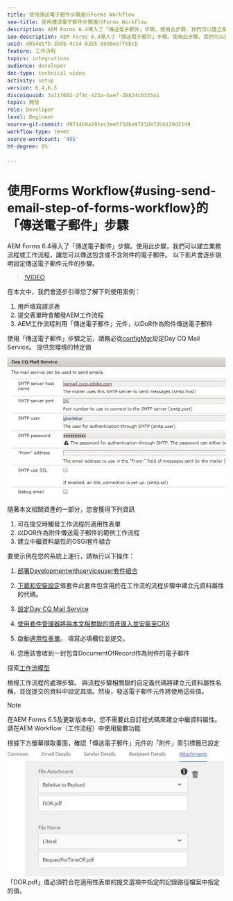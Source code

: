 ```yaml
---
title: 使用傳送電子郵件步驟進行Forms Workflow
seo-title: 使用傳送電子郵件步驟進行Forms Workflow
description: AEM Forms 6.4導入了「傳送電子郵件」步驟。使用此步驟，我們可以建立業務流程或工作流程，讓您可以傳送包含或不含附件的電子郵件。 以下影片會逐步說明設定傳送電子郵件元件的步驟
seo-description: AEM Forms 6.4導入了「傳送電子郵件」步驟。使用此步驟，我們可以建立業務流程或工作流程，讓您可以傳送包含或不含附件的電子郵件。 以下影片會逐步說明設定傳送電子郵件元件的步驟
uuid: d054ebfb-3b9b-4ca4-8355-0eb0ee7febcb
feature: 工作流程
topics: integrations
audience: developer
doc-type: technical video
activity: setup
version: 6.4,6.5
discoiquuid: 3a11f602-2f4c-423a-baef-28824c0325a1
topic: 開發
role: Developer
level: Beginner
source-git-commit: d9714b9a291ec3ee5f3dba9723de72bb120d2149
workflow-type: tm+mt
source-wordcount: '495'
ht-degree: 0%

---
```



# 使用Forms Workflow{#using-send-email-step-of-forms-workflow}的「傳送電子郵件」步驟

AEM Forms 6.4導入了「傳送電子郵件」步驟。使用此步驟，我們可以建立業務流程或工作流程，讓您可以傳送包含或不含附件的電子郵件。 以下影片會逐步說明設定傳送電子郵件元件的步驟。

>[!VIDEO](https://video.tv.adobe.com/v/21499/?quality=9&learn=on)

在本文中，我們會逐步引導您了解下列使用案例：

1. 用戶填寫請求表
1. 提交表單時會觸發AEM工作流程
1. AEM工作流程利用「傳送電子郵件」元件，以DoR作為附件傳送電子郵件

使用「傳送電子郵件」步驟之前，請務必從[configMgr](http://localhost:4502/system/console/configMgr)設定Day CQ Mail Service。 提供您環境的特定值

![設定Day CQ Mail Service](assets/mailservice.png)

隨著本文相關資產的一部分，您會獲得下列資訊

1. 可在提交時觸發工作流程的適用性表單
1. 以DOR作為附件傳送電子郵件的範例工作流程
1. 建立中繼資料屬性的OSGi套件組合

要使示例在您的系統上運行，請執行以下操作：

1. [部署Developmentwithserviceuser套件組合](/help/forms/assets/common-osgi-bundles/DevelopingWithServiceUser.jar)

1. [下載和安裝設定](/help/forms/assets/common-osgi-bundles/SetValueApp.core-1.0-SNAPSHOT.jar)值套件此套件包含用於在工作流的流程步驟中建立元資料屬性的代碼。
1. [設定Day CQ Mail Service](https://helpx.adobe.com/experience-manager/6-5/sites/administering/using/notification.html)
1. [使用套件管理器將與本文相關聯的資產匯入並安裝至CRX](assets/emaildoraemformskt.zip)
1. 啟動[適用性表單](http://localhost:4502/content/dam/formsanddocuments/helpx/timeoffrequestform/jcr:content?wcmmode=disabled)。 填寫必填欄位並提交。
1. 您應該會收到一封包含DocumentOfRecord作為附件的電子郵件

探索[工作流模型](http://localhost:4502/editor.html/conf/global/settings/workflow/models/emaildor.html)

檢視工作流程的處理步驟。 與流程步驟相關聯的自定義代碼將建立元資料屬性名稱，並從提交的資料中設定其值。然後，發送電子郵件元件將使用這些值。

>[!NOTE]
>
>在AEM Forms 6.5及更新版本中，您不需要此自訂程式碼來建立中繼資料屬性。 請在AEM Workflow（工作流程）中使用變數功能

根據下方螢幕擷取畫面，確認「傳送電子郵件」元件的「附件」索引標籤已設定
![傳送電子郵件附件索引標籤](assets/sendemailcomponentconfigure.jpg)「DOR.pdf」值必須符合在適用性表單的提交選項中指定的記錄路徑檔案中指定的值。

